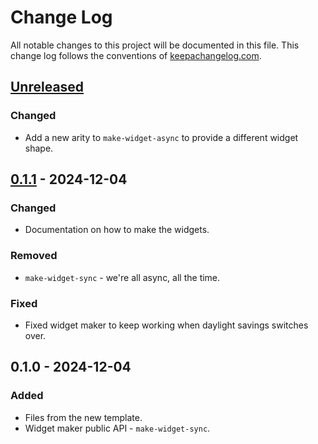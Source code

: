 # Change Log
All notable changes to this project will be documented in this file. This change log follows the conventions of [keepachangelog.com](http://keepachangelog.com/).

## [Unreleased]
### Changed
- Add a new arity to `make-widget-async` to provide a different widget shape.

## [0.1.1] - 2024-12-04
### Changed
- Documentation on how to make the widgets.

### Removed
- `make-widget-sync` - we're all async, all the time.

### Fixed
- Fixed widget maker to keep working when daylight savings switches over.

## 0.1.0 - 2024-12-04
### Added
- Files from the new template.
- Widget maker public API - `make-widget-sync`.

[Unreleased]: https://sourcehost.site/your-name/smp-lab-1/compare/0.1.1...HEAD
[0.1.1]: https://sourcehost.site/your-name/smp-lab-1/compare/0.1.0...0.1.1
